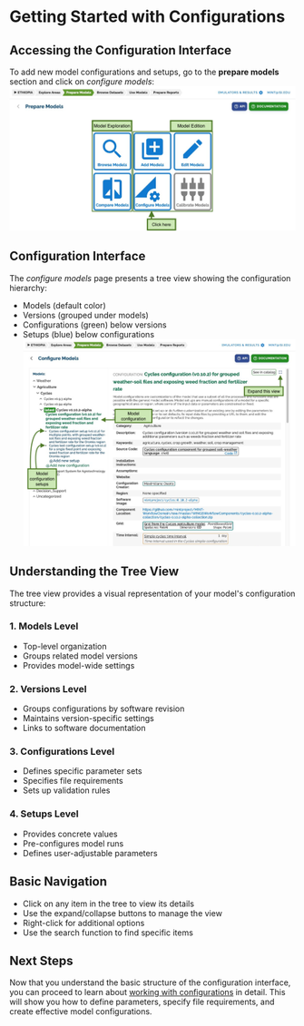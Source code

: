 # Getting Started with Configurations

## Accessing the Configuration Interface

To add new model configurations and setups, go to the **prepare models** section and click on _configure models_:
![](../../figures/walkthrough/07d.png)

## Configuration Interface

The _configure models_ page presents a tree view showing the configuration hierarchy:

- Models (default color)
- Versions (grouped under models)
- Configurations (green) below versions
- Setups (blue) below configurations
  ![](../../figures/walkthrough/26.png)

## Understanding the Tree View

The tree view provides a visual representation of your model's configuration structure:

### 1. Models Level

- Top-level organization
- Groups related model versions
- Provides model-wide settings

### 2. Versions Level

- Groups configurations by software revision
- Maintains version-specific settings
- Links to software documentation

### 3. Configurations Level

- Defines specific parameter sets
- Specifies file requirements
- Sets up validation rules

### 4. Setups Level

- Provides concrete values
- Pre-configures model runs
- Defines user-adjustable parameters

## Basic Navigation

- Click on any item in the tree to view its details
- Use the expand/collapse buttons to manage the view
- Right-click for additional options
- Use the search function to find specific items

## Next Steps

Now that you understand the basic structure of the configuration interface, you can proceed to learn about [working with configurations](configurations.md) in detail. This will show you how to define parameters, specify file requirements, and create effective model configurations.
